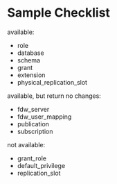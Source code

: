 # Sample Checklist

available:

- role
- database
- schema
- grant
- extension
- physical_replication_slot

available, but return no changes:

- fdw_server
- fdw_user_mapping
- publication
- subscription

not available:

- grant_role
- default_privilege
- replication_slot
